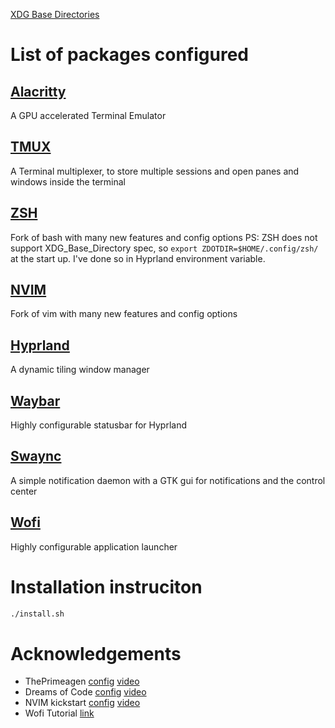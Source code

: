 [XDG Base Directories](https://wiki.archlinux.org/title/XDG_Base_Directory)

# List of packages configured

## [Alacritty](https://github.com/alacritty/alacritty)

A GPU accelerated Terminal Emulator

## [TMUX](https://github.com/tmux/tmux/wiki)

A Terminal multiplexer, to store multiple sessions and open panes and windows inside the terminal

## [ZSH](https://www.zsh.org/)

Fork of bash with many new features and config options
PS: ZSH does not support XDG_Base_Directory spec, so `export ZDOTDIR=$HOME/.config/zsh/` at the start up. I've done so in Hyprland environment variable.

## [NVIM](https://github.com/neovim/neovim)

Fork of vim with many new features and config options

## [Hyprland](https://wiki.hyprland.org/)

A dynamic tiling window manager

## [Waybar](https://github.com/Alexays/Waybar/wiki)

Highly configurable statusbar for Hyprland

## [Swaync](https://github.com/ErikReider/SwayNotificationCenter)

A simple notification daemon with a GTK gui for notifications and the control center

## [Wofi](https://hg.sr.ht/~scoopta/wofi)

Highly configurable application launcher

# Installation instruciton

```bash
./install.sh
```

# Acknowledgements

- ThePrimeagen [config](https://github.com/ThePrimeagen/init.lua) [video](https://youtu.be/w7i4amO_zaE?si=d2d7WdR7mMQLEBfN)
- Dreams of Code [config](https://github.com/dreamsofcode-io/dotfiles) [video](https://youtu.be/DzNmUNvnB04?si=dmjmJUhEmUyrRM2g)
- NVIM kickstart [config](https://github.com/nvim-lua/kickstart.nvim) [video](https://youtu.be/m8C0Cq9Uv9o?si=fzcdA9iQVWZahCT2)
- Wofi Tutorial [link](https://mephisto.cc/en/tech/wofi/)

